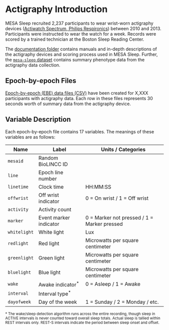 # Actigraphy Introduction

MESA Sleep recruited 2,237 participants to wear wrist-worn actigraphy devices ([Actiwatch Spectrum, Philips Respironics](http://www.usa.philips.com/healthcare/product/HC1046964/actiwatch-spectrum-activity-monitor)) between 2010 and 2013. Participants were instructed to wear the watch for a week. Records were scored by a trained technician at the Boston Sleep Reading Center.

The [documentation folder](:files_path:/documentation) contains manuals and in-depth descriptions of the actigraphy devices and scoring process used in MESA Sleep. Further, the [`mesa-sleep` dataset](:files_path:/datasets) contains summary phenotype data from the actigraphy data collection.

## Epoch-by-epoch Files

[Epoch-by-epoch (EBE) data files (CSV)](:files_path:/actigraphy) have been created for X,XXX participants with actigraphy data. Each row in these files represents 30 seconds worth of summary data from the actigraphy device.

## Variable Description

Each epoch-by-epoch file contains 17 variables. The meanings of these variables are as follows:

| Name          | Label                       | Units / Categories                          |
| ------------- | --------------------------- | ------------------------------------------- |
| `mesaid`      | Random BioLINCC ID          |                                             |
| `line`        | Epoch line number           |                                             |
| `linetime`    | Clock time                  | HH:MM:SS                                    |
| `offwrist`    | Off wrist indicator         | 0 = On wrist / 1 = Off wrist                |
| `activity`    | Activity count              |                                             |
| `marker`      | Event marker indicator      | 0 = Marker not pressed / 1 = Marker pressed |
| `whitelight`  | White light                 | Lux                                         |
| `redlight`    | Red light                   | Microwatts per square centimeter            |
| `greenlight`  | Green light                 | Microwatts per square centimeter            |
| `bluelight`   | Blue light                  | Microwatts per square centimeter            |
| `wake`        | Awake indicator<sup>*</sup> | 0 = Asleep / 1 = Awake                      |
| `interval`    | Interval type<sup>*</sup>   |                                             |
| `dayofweek`   | Day of the week             | 1 = Sunday / 2 = Monday / etc.              |

<sup>* The wake/sleep detection algorithm runs across the entire recording, though sleep in ACTIVE intervals is never counted toward overall sleep totals. Actual sleep is tallied within REST intervals only. REST-S intervals indicate the period between sleep onset and offset.
